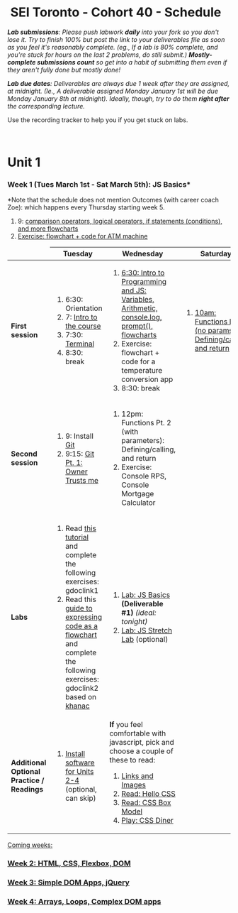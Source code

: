 <h1><img src="https://ga-dash.s3.amazonaws.com/production/assets/logo-9f88ae6c9c3871690e33280fcf557f33.png" alt="" style="max-width:100%;"></a> SEI Toronto - Cohort 40 - Schedule</h1>

<i><strong>Lab submissions</strong>: Please push labwork <strong>daily</strong> into your fork so you don't lose it. Try to finish 100% but post the link to your deliverables file as soon as you feel it's reasonably complete. (eg., If a lab is 80% complete, and you're stuck for hours on the last 2 problems, do still submit.) <strong>Mostly-complete submissions count</strong> so get into a habit of submitting them even if they aren't fully done but mostly done!</i>

<i><strong>Lab due dates</strong>: Deliverables are always due 1 week after they are assigned, at midnight. (Ie., A deliverable assigned Monday January 1st will be due Monday January 8th at midnight). Ideally, though, try to do them <strong>right after</strong> the corresponding lecture.</i>

Use the recording tracker to help you if you get stuck on labs.

<br>

# Unit 1

### Week 1 (Tues March 1st - Sat March 5th): JS Basics*

*Note that the schedule does not mention Outcomes (with career coach Zoe): which happens every Thursday starting week 5.

<table>
<thead>
<tr>
  <td></td>
  <th>Tuesday</th>
  <th>Wednesday</th>
  <th>Saturday</th>
</tr>
</thead>
<tbody>

<tr>
  <td><strong>First session</strong></td>
  <td>
    <ol>
      <li>6:30: Orientation</li>
      <li>7: <a href="https://docs.google.com/presentation/d/1OmlE42_AGZxeqft-BUn36soDD20OzYq1HFJEku3JVMs/edit?usp=sharing">Intro to the course</a></li>
      <li>7:30: <a href="w01/d1/lectures/intro-dev-env.md">Terminal</a></li>
      <li>8:30: break</li>
    </ol>
  </td>
  <td>
    <ol>
      <li><a href="w01/d1/lectures/js-intro-datatypes.md">6:30: Intro to Programming and JS: Variables, Arithmetic, console.log, prompt(), flowcharts</a></li>
      <li>Exercise: flowchart + code for a temperature conversion app</li>
      <li>8:30: break</li>
    </ol>
  </td>
  <td>
    <ol>
      <li><a href="w01/d3/js-functions-and-scope.md">10am: Functions Pt. 1 (no params): Defining/calling, and return</a></li>
    </ol>
  </td>
</tr>
<tr>
  <td><strong>Second session</strong></td>
  <td>
    <ol>
      <li>9: Install <a href="w01/d1/installfest.md#git">Git</a></li>
      <li>9:15: <a href="w01/d1/lectures/git-intro-workflow.md">Git Pt. 1: Owner Trusts me</a></li>
    </ol>
  </td>
    <ol>
      <li>9: <a href="w01/d2/js-conditions.md">comparison operators, logical operators, if statements (conditions), and more flowcharts</li>
      <li>Exercise: flowchart + code for ATM machine</li>
    </ol>
  <td>
    <ol>
      <li>12pm: Functions Pt. 2 (with parameters): Defining/calling, and return</li>
      <li>Exercise: Console RPS, Console Mortgage Calculator</li>
    </ol>
  </td>
</tr>
<tr>
  <td><strong>Labs</strong></td>
  <td>
    <ol>
      <li>Read <a href="https://edabit.com/tutorial/javascript">this tutorial</a> and complete the following exercises: gdoclink1</li>
      <li>Read this <a href="https://www.khanacademy.org/computing/ap-computer-science-principles/algorithms-101/building-algorithms/a/expressing-an-algorithm">guide to expressing code as a flowchart</a> and complete the following exercises: gdoclink2 based on <a href="https://www.khanacademy.org/computing/ap-computer-science-principles/algorithms-101/building-algorithms/e/expressing-an-algorithm?modal=1">khanac</a></li>
    </ol>
  </td>
  <td>
    <ol>
      <li><a href="w01/d1/labs/js-basics-lab.md">Lab: JS Basics</a> <strong>(Deliverable #1)</strong> <em>(ideal: tonight)</em></li>
      <li><a href="w01/d1/labs/stretch/js-stretch-lab.md">Lab: JS Stretch Lab</a> (optional)</li>
    </ol>
  </td>
  <td></td>
</tr>
<tr>
  <td><strong>Additional Optional Practice / Readings</strong></td>
  <td>
    <ol>
      <li><a href="w01/d1/installfest.md">Install software for Units 2-4</a> (optional, can skip)</li>
    </ol>
  </td>
  <td>
    <strong>If</strong> you feel comfortable with javascript, pick and choose a couple of these to read:
    <ol>
      <li><a href="https://www.internetingishard.com/html-and-css/links-and-images/">Links and Images</a></li>
      <li><a href="https://www.internetingishard.com/html-and-css/hello-css/">Read: Hello CSS</a></li>
      <li><a href="https://www.internetingishard.com/html-and-css/css-box-model/">Read: CSS Box Model</a></li>
      <li><a href="https://flukeout.github.io/">Play: CSS Diner</a></li>
    </ol>
  </td>
  <td></td>
</tr>
</tbody>
</table>

Coming weeks:

### Week 2: HTML, CSS, Flexbox, DOM
### Week 3: Simple DOM Apps, jQuery
### Week 4: Arrays, Loops, Complex DOM apps
